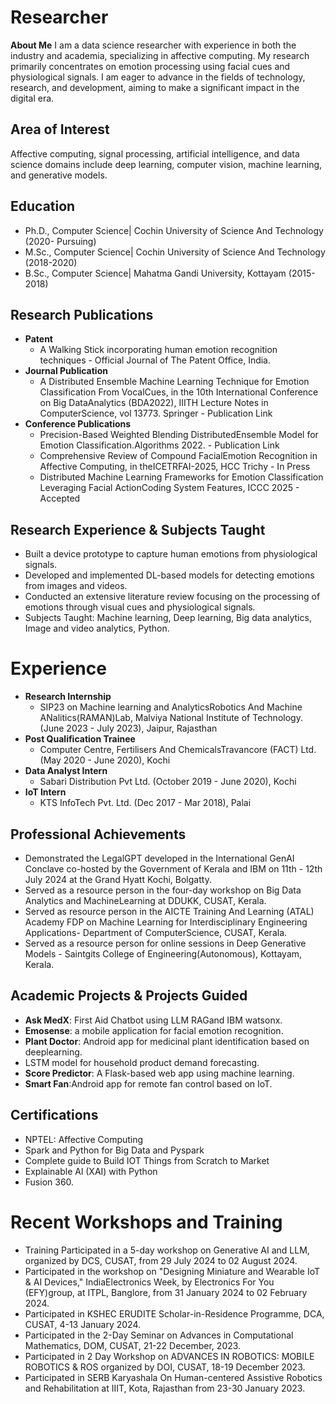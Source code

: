 # Researcher
**About Me**
I am a data science researcher with experience in both the industry and academia, specializing in affective computing. My research primarily concentrates on emotion processing using facial cues and physiological signals. I am eager to advance in the fields of technology, research, and development, aiming to make a significant impact in the digital era.

## Area of Interest
Affective computing, signal processing, artificial intelligence, and data science domains include deep learning, computer vision, machine learning, and generative models.

## Education
- Ph.D., Computer Science| Cochin University of Science And Technology (2020- Pursuing)
- M.Sc., Computer Science| Cochin University of Science And Technology (2018-2020)
- B.Sc., Computer Science| Mahatma Gandi University, Kottayam (2015-2018)

## Research Publications
- **Patent**
  - A Walking Stick incorporating human emotion recognition techniques - Official Journal of The Patent Office, India.
- **Journal Publication**
  - A Distributed Ensemble Machine Learning Technique for Emotion Classification From VocalCues, in the 10th International Conference on Big DataAnalytics (BDA2022), IIITH Lecture Notes in ComputerScience, vol 13773. Springer - Publication Link
- **Conference Publications**
  - Precision-Based Weighted Blending DistributedEnsemble Model for Emotion Classification.Algorithms 2022. - Publication Link
  - Comprehensive Review of Compound FacialEmotion Recognition in Affective Computing, in theICETRFAI-2025, HCC Trichy - In Press
  - Distributed Machine Learning Frameworks for Emotion Classification Leveraging Facial ActionCoding System Features, ICCC 2025 - Accepted 
  
## Research Experience & Subjects Taught
- Built a device prototype to capture human emotions from physiological signals.
- Developed and implemented DL-based models for detecting emotions from images and videos.
- Conducted an extensive literature review focusing on the processing of emotions through visual cues and physiological signals.
- Subjects Taught: Machine learning, Deep learning, Big data analytics, Image and video analytics, Python.

# Experience
- **Research Internship**
  - SIP23 on Machine learning and AnalyticsRobotics And Machine ANalitics(RAMAN)Lab, Malviya National Institute of Technology. (June 2023 - July 2023), Jaipur, Rajasthan
- **Post Qualification Trainee**
  - Computer Centre, Fertilisers And ChemicalsTravancore (FACT) Ltd. (May 2020 - June 2020), Kochi
- **Data Analyst Intern**
  - Sabari Distribution Pvt Ltd. (October 2019 - June 2020), Kochi
 - **IoT Intern**
   - KTS InfoTech Pvt. Ltd. (Dec 2017 - Mar 2018), Palai

## Professional Achievements
- Demonstrated the LegalGPT developed in the International GenAI Conclave co-hosted by the Government of Kerala and IBM on 11th - 12th July 2024 at the Grand Hyatt Kochi, Bolgatty.
- Served as a resource person in the four-day workshop on Big Data Analytics and MachineLearning at DDUKK, CUSAT, Kerala.
- Served as resource person in the AICTE Training And Learning (ATAL) Academy FDP on Machine Learning for Interdisciplinary Engineering Applications- Department of ComputerScience, CUSAT, Kerala.
- Served as a resource person for online sessions in Deep Generative Models - Saintgits College of Engineering(Autonomous), Kottayam, Kerala.

## Academic Projects & Projects Guided
- **Ask MedX**: First Aid Chatbot using LLM RAGand IBM watsonx.
- **Emosense**: a mobile application for facial emotion recognition.
- **Plant Doctor**: Android app for medicinal plant identification based on deeplearning.
- LSTM model for household product demand forecasting.
- **Score Predictor**: A Flask-based web app using machine learning.
- **Smart Fan**:Android app for remote fan control based on IoT.

## Certifications
- NPTEL: Affective Computing
- Spark and Python for Big Data and Pyspark
- Complete guide to Build IOT Things from Scratch to Market
- Explainable Al (XAI) with Python
- Fusion 360.

# Recent Workshops and Training

- Training Participated in a 5-day workshop on Generative AI and LLM, organized by DCS, CUSAT, from 29 July 2024 to 02 August 2024.
- Participated in the workshop on "Designing Miniature and Wearable IoT & AI Devices," IndiaElectronics Week, by Electronics For You (EFY)group, at ITPL, Banglore, from 31 January 2024 to 02 February 2024.
- Participated in KSHEC ERUDITE Scholar-in-Residence Programme, DCA, CUSAT, 4-13 January 2024.
- Participated in the 2-Day Seminar on Advances in Computational Mathematics, DOM, CUSAT, 21-22 December, 2023.
- Participated in 2 Day Workshop on ADVANCES IN ROBOTICS: MOBILE ROBOTICS & ROS organized by DOI, CUSAT, 18-19 December 2023.
- Participated in SERB Karyashala On Human-centered Assistive Robotics and Rehabilitation at IIIT, Kota, Rajasthan from 23-30 January 2023.
